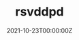 ---
title: rsvddpd
date: "2021-10-23T00:00:00Z"
mytype: software
summary: An R package to perform robust singular value decomposition using minimum density power divergence estimator
links:
  - type: code
    url: "https://github.com/subroy13/rsvddpd"
  - type: distribution
    content: "[![CRAN R - Downloads](https://cranlogs.r-pkg.org/badges/rsvddpd)](https://cran.r-project.org/package=rsvddpd)"
---